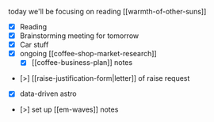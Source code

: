 today we'll be focusing on reading [[warmth-of-other-suns]] 

- [x] Reading
- [x] Brainstorming meeting for tomorrow
- [x] Car stuff
- [x] ongoing [[coffee-shop-market-research]]
	- [x] [[coffee-business-plan]] notes
- [>] [[raise-justification-form|letter]] of raise request
- [x] data-driven astro
- [>] set up [[em-waves]] notes